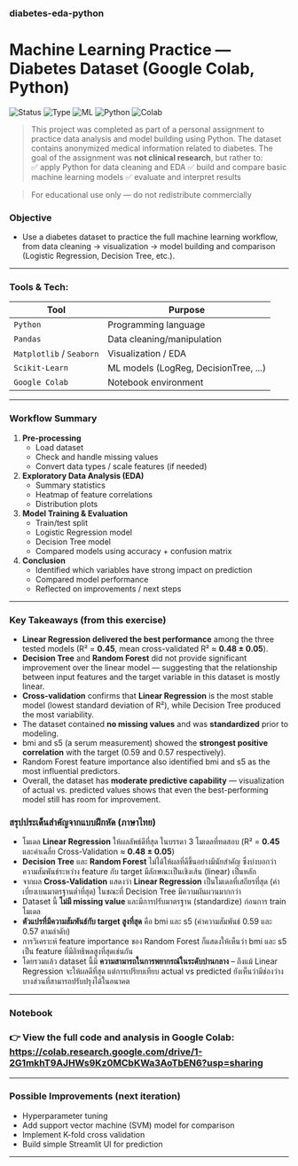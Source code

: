 ### diabetes-eda-python
# Machine Learning Practice — Diabetes Dataset (Google Colab, Python)
![Status](https://img.shields.io/badge/status-completed-brightgreen)
![Type](https://img.shields.io/badge/project-learning-blue)
![ML](https://img.shields.io/badge/topic-machine%20learning-lightgrey)
![Python](https://img.shields.io/badge/language-python-blue)
![Colab](https://img.shields.io/badge/notebook-colab-orange)

> This project was completed as part of a personal assignment to practice data analysis and model building using Python. The dataset contains anonymized medical information related to diabetes. The goal of the assignment was **not clinical research**, but rather to:  
> ✅ apply Python for data cleaning and EDA
> ✅ build and compare basic machine learning models
> ✅ evaluate and interpret results

> For educational use only — do not redistribute commercially
### Objective
- Use a diabetes dataset to practice the full machine learning workflow, from data cleaning → visualization → model building and comparison (Logistic Regression, Decision Tree, etc.).
---
### Tools & Tech:
| Tool              | Purpose                            |
|-------------------|-------------------------------------|
| `Python`            | Programming language                |
| `Pandas`            | Data cleaning/manipulation          |
| `Matplotlib` / `Seaborn` | Visualization / EDA              |
| `Scikit-Learn`      | ML models (LogReg, DecisionTree, ...) |
| `Google Colab`      | Notebook environment                |
---
### Workflow Summary
1. **Pre-processing**
   - Load dataset
   - Check and handle missing values
   - Convert data types / scale features (if needed)
2. **Exploratory Data Analysis (EDA)**
   - Summary statistics
   - Heatmap of feature correlations
   - Distribution plots
3. **Model Training & Evaluation**
   - Train/test split  
   - Logistic Regression model  
   - Decision Tree model  
   - Compared models using accuracy + confusion matrix
4. **Conclusion**
   - Identified which variables have strong impact on prediction
   - Compared model performance
   - Reflected on improvements / next steps
---
### Key Takeaways (from this exercise)
- **Linear Regression delivered the best performance** among the three tested models (R² = **0.45**, mean cross-validated R² ≈ **0.48 ± 0.05**).
- **Decision Tree** and **Random Forest** did not provide significant improvement over the linear model — suggesting that the relationship between input features and the target variable in this dataset is mostly linear.
- **Cross-validation** confirms that **Linear Regression** is the most stable model (lowest standard deviation of R²), while Decision Tree produced the most variability.
- The dataset contained **no missing values** and was **standardized** prior to modeling.
- bmi and s5 (a serum measurement) showed the **strongest positive correlation** with the target (0.59 and 0.57 respectively).
- Random Forest feature importance also identified bmi and s5 as the most influential predictors.
- Overall, the dataset has **moderate predictive capability** — visualization of actual vs. predicted values shows that even the best-performing model still has room for improvement.

### สรุปประเด็นสำคัญจากแบบฝึกหัด (ภาษาไทย)
- โมเดล **Linear Regression** ให้ผลลัพธ์ดีที่สุด ในบรรดา 3 โมเดลที่ทดสอบ (R² = **0.45** และค่าเฉลี่ย Cross-Validation ≈ **0.48 ± 0.05**)
- **Decision Tree** และ **Random Forest** ไม่ได้ให้ผลที่ดีขึ้นอย่างมีนัยสำคัญ ซึ่งบ่งบอกว่า ความสัมพันธ์ระหว่าง feature กับ target มีลักษณะเป็นเชิงเส้น (linear) เป็นหลัก
- จากผล **Cross-Validation** แสดงว่า **Linear Regression** เป็นโมเดลที่เสถียรที่สุด (ค่าเบี่ยงเบนมาตรฐานต่ำที่สุด) ในขณะที่ Decision Tree มีความผันผวนมากกว่า
- Dataset นี้ **ไม่มี missing value** และมีการปรับมาตรฐาน (standardize) ก่อนการ train โมเดล
- **ตัวแปรที่มีความสัมพันธ์กับ target สูงที่สุด** คือ bmi และ s5 (ค่าความสัมพันธ์ 0.59 และ 0.57 ตามลำดับ)
- การวิเคราะห์ feature importance ของ Random Forest ก็แสดงให้เห็นว่า bmi และ s5 เป็น feature ที่มีอิทธิพลสูงที่สุดเช่นกัน
- โดยรวมแล้ว dataset นี้มี **ความสามารถในการพยากรณ์ในระดับปานกลาง** – ถึงแม้ Linear Regression จะให้ผลดีที่สุด แต่การเปรียบเทียบ actual vs predicted ยังเห็นว่ามีช่องว่างบางส่วนที่สามารถปรับปรุงได้ในอนาคต
---
### Notebook
### 👉 View the full code and analysis in Google Colab: https://colab.research.google.com/drive/1-2G1mkhT9AJHWs9Kz0MCbKWa3AoTbEN6?usp=sharing
---
### Possible Improvements (next iteration)
- Hyperparameter tuning  
- Add support vector machine (SVM) model for comparison  
- Implement K-fold cross validation  
- Build simple Streamlit UI for prediction
---
